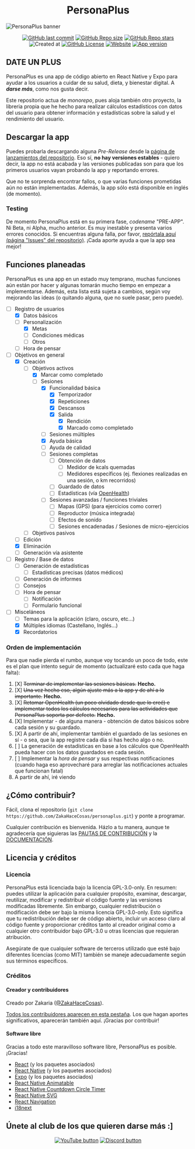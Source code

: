 <!--markdownlint-disable-next-line-->
<h1 align="center">PersonaPlus</h1>

![PersonaPlus banner](https://raw.githubusercontent.com/ZakaHaceCosas/personaplus/main/assets/PP_BANNER.png)

<!--markdownlint-disable-next-line-->
<div align="center">

<!--Se destacará el vídeo que a mi me parezca :v-->
<!--[![YouTube Video Views](https://img.shields.io/youtube/views/cPSmVmsvkeY?style=for-the-badge&logo=youtube)](https://www.youtube.com/watch?v=H2_0d-hLiMw)-->
[![GitHub last commit](https://img.shields.io/github/last-commit/ZakaHaceCosas/personaplus?style=for-the-badge&logo=github&color=black)](https://github.com/ZakaHaceCosas/personaplus/commits/)
[![GitHub Repo size](https://img.shields.io/github/repo-size/ZakaHaceCosas/personaplus?style=for-the-badge&logo=visualstudiocode)](https://github.com/ZakaHaceCosas/personaplus/tree/main/app)
[![GitHub Repo stars](https://img.shields.io/github/stars/ZakaHaceCosas/personaplus?style=for-the-badge&logo=github&color=orange)](https://github.com/ZakaHaceCosas/personaplus/stargazers)
![Created at](https://img.shields.io/github/created-at/ZakaHaceCosas/personaplus?style=for-the-badge&color=white&logo=github)
[![GitHub License](https://img.shields.io/github/license/zakahacecosas/personaplus?style=for-the-badge&color=%23d52e35)](https://github.com/ZakaHaceCosas/personaplus/blob/main/LICENSE.md)
[![Website](https://img.shields.io/website?url=https%3A%2F%2Fpersonaplus.vercel.app&up_message=WORKING%20%3A%5D&up_color=%2332FF80&down_message=NOT%20WORKING%20%3A%5B&down_color=%23FF3232&style=for-the-badge)](https://personaplus.vercel.app)
[![App version](https://img.shields.io/github/package-json/v/zakahacecosas/personaplus?style=for-the-badge&labelColor=%23000&color=%23fff)](https://github.com/ZakaHaceCosas/personaplus/blob/main/package.json#L3)

</div>

## DATE UN PLUS

PersonaPlus es una app de código abierto en React Native y Expo para ayudar a los usuarios a cuidar de su salud, dieta, y bienestar digital. A ***darse más***, como nos gusta decir.

Este repositorio actua de *monorepo*, pues aloja también otro proyecto, la libreria propia que he hecho para realizar cálculos estadísticos con datos del usuario para obtener información y estadísticas sobre la salud y el rendimiento del usuario.

## Descargar la app

Puedes probarla descargando alguna *Pre-Release* desde la [página de lanzamientos del repositorio](https://github.com/ZakaHaceCosas/personaplus/releases). Eso sí, **no hay versiones estables** - quiero decir, la app no está acabada y las versiones publicadas son para que los primeros usuarios vayan probando la app y reportando errores.

Que no te sorprenda encontrar fallos, o que varias funciones prometidas aún no están implementadas. Además, la app sólo está disponible en inglés (de momento).

### Testing

De momento PersonaPlus está en su primera fase, *codename* "PRE-APP". Ni Beta, ni Alpha, mucho anterior. Es muy inestable y presenta varios errores conocidos. Si encuentras alguna falla, por favor, [repórtala aquí (página "Issues" del repositorio)](https://github.com/ZakaHaceCosas/personaplus/issues). ¡Cada aporte ayuda a que la app sea mejor!

## Funciones planeadas

PersonaPlus es una app en un estado muy temprano, muchas funciones aún están por hacer y algunas tomarán mucho tiempo en empezar a implementarse. Además, esta lista está sujeta a cambios, según voy mejorando las ideas (o quitando alguna, que no suele pasar, pero puede).

- [ ] Registro de usuarios
  - [X] Datos básicos
  - [ ] Personalización
    - [X] Metas
    - [ ] Condiciones médicas
    - [ ] Otros
  - [ ] Hora de pensar
- [ ] Objetivos en general
  - [X] Creación
    - [ ] Objetivos activos
      - [X] Marcar como completado
      - [ ] Sesiones
        - [X] Funcionalidad básica
          - [X] Temporizador
          - [X] Repeticiones
          - [X] Descansos
          - [X] Salida
            - [X] Rendición
            - [X] Marcado como completado
        - [ ] Sesiones múltiples
        - [X] Ayuda básica
        - [ ] Ayuda de calidad
        - [ ] Sesiones completas
          - [ ] Obtención de datos
            - [ ] Medidor de kcals quemadas
            - [ ] Medidores específicos (ej. flexiones realizadas en una sesión, o km recorridos)
          - [ ] Guardado de datos
          - [ ] Estadísticas (vía [OpenHealth](https://github.com/ZakaHaceCosas/personaplus/blob/main/core/README.md))
        - [ ] Sesiones avanzadas / funciones triviales
          - [ ] Mapas (GPS) (para ejercicios como correr)
          - [ ] Reproductor (música integrada)
          - [ ] Efectos de sonido
          - [ ] Sesiones encadenadas / Sesiones de micro-ejercicios
    - [ ] Objetivos pasivos
  - [ ] Edición
  - [X] Eliminación
  - [ ] Generación vía asistente
- [ ] Registro / Base de datos
  - [ ] Generación de estadísticas
    - [ ] Estadísticas precisas (datos médicos)
  - [ ] Generación de informes
  - [ ] Consejos
  - [ ] Hora de pensar
    - [ ] Notificación
    - [ ] Formulario funcional
- [ ] Misceláneos
  - [ ] Temas para la aplicación (claro, oscuro, etc...)
  - [X] Múltiples idiomas (Castellano, Inglés...)
  - [X] Recordatorios

### Orden de implementación

Para que nadie pierda el rumbo, aunque voy tocando un poco de todo, este es el plan que intento seguir de momento (actualizaré esto cada que haga falta):

1. [X] ~~Terminar de implementar las sesiones básicas.~~ **Hecho.**
2. [X] ~~Una vez hecho eso, algún ajuste más a la app y de ahí a lo importante.~~ **Hecho.**
3. [X] ~~Retomar OpenHealth (un poco olvidado desde que lo creé) e implementar todos los cálculos necesarios para las actividades que PersonaPlus soporta por defecto.~~ **Hecho.**
4. [X] Implementar - de alguna manera - obtención de datos básicos sobre cada sesión y su guardado.
5. [X] A partir de ahí, implementar también el guardado de las sesiones en sí - o sea, que la app registre cada día si has hecho algo o no.
6. [ ] La generación de estadísticas en base a los cálculos que OpenHealth pueda hacer con los datos guardados en cada sesión.
7. [ ] Implementar la *hora de pensar* y sus respectivas notificaciones (cuando haga eso aprovecharé para arreglar las notificaciones actuales que funcionan fatal)
8. A partir de ahí, iré viendo

## ¿Cómo contribuir?

Fácil, clona el repositorio (`git clone https://github.com/ZakaHaceCosas/personaplus.git`) y ponte a programar.

Cualquier contribución es bienvenida. Házlo a tu manera, aunque te agradecería que siguieras las [PAUTAS DE CONTRIBUCIÓN](https://github.com/ZakaHaceCosas/personaplus/blob/main/CONTRIBUTING.md) y la [DOCUMENTACIÓN](https://github.com/ZakaHaceCosas/personaplus/blob/main/DOCS.md#3-programando-personaplus).

## Licencia y créditos

### Licencia

PersonaPlus está licenciada bajo la licencia GPL-3.0-only. En resumen: puedes utilizar la aplicación para cualquier propósito, examinar, descargar, reutilizar, modificar y redistribuir el código fuente y las versiones modificadas libremente. Sin embargo, cualquier redistribución o modificación debe ser bajo la misma licencia GPL-3.0-only. Esto significa que tu redistribución debe ser de código abierto, incluir un acceso claro al código fuente y proporcionar créditos tanto al creador original como a cualquier otro contribuidor bajo GPL-3.0 u otras licencias que requieran atribución.

Asegúrate de que cualquier software de terceros utilizado que esté bajo diferentes licencias (como MIT) también se maneje adecuadamente según sus términos específicos.

### Créditos

#### Creador y contribuidores

Creado por Zakaria ([@ZakaHaceCosas](https://bento.me/zakahacecosas)).

[Todos los contribuidores aparecen en esta pestaña](https://github.com/zakaHaceCosas/personaplus/graphs/contributors). Los que hagan aportes significativos, aparecerán también aquí. ¡Gracias por contribuir!

#### Software libre

Gracias a todo este maravilloso software libre, PersonaPlus es posible. ¡Gracias!

- [React](https://react.dev/) (y los paquetes asociados)
- [React Native](https://reactnative.dev/) (y los paquetes asociados)
- [Expo](https://expo.dev/) (y los paquetes asociados)
- [React Native Animatable](https://github.com/oblador/react-native-animatable)
- [React Native Countdown Circle Timer](https://github.com/vydimitrov/react-countdown-circle-timer/)
- [React Native SVG](https://github.com/software-mansion/react-native-svg)
- [React Navigation](https://github.com/react-navigation/react-navigation)
- [i18next](https://github.com/i18next/i18next)

## Únete al club de los que quieren darse más :]

<!--markdownlint-disable-next-line-->
<div align="center">

[![YouTube button](https://img.shields.io/badge/YouTube-ZakaHaceCosas-red?style=for-the-badge&logo=youtube)](https://youtube.com/@ZakaHaceCosas)
[![Discord button](https://img.shields.io/badge/Discord-Servidor_de_Discord-blue?style=for-the-badge&logo=discord&logoColor=white)](https://discord.com/invite/euVHrr46c6)

</div>
